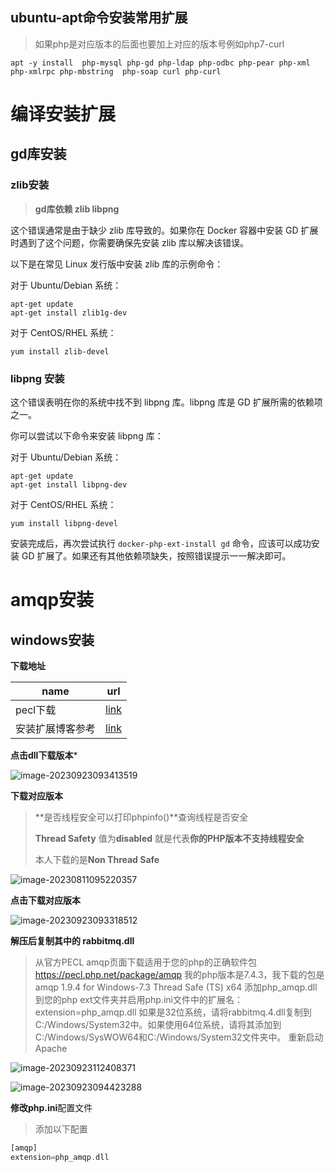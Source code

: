 ## ubuntu-apt命令安装常用扩展

> 如果php是对应版本的后面也要加上对应的版本号例如php7-curl

```shell
apt -y install  php-mysql php-gd php-ldap php-odbc php-pear php-xml php-xmlrpc php-mbstring  php-soap curl php-curl 
```



# 编译安装扩展

## **gd库安装**

### zlib安装

> **gd库依赖 zlib libpng**

这个错误通常是由于缺少 zlib 库导致的。如果你在 Docker 容器中安装 GD 扩展时遇到了这个问题，你需要确保先安装 zlib 库以解决该错误。

以下是在常见 Linux 发行版中安装 zlib 库的示例命令：

对于 Ubuntu/Debian 系统：

```shell
apt-get update
apt-get install zlib1g-dev
```

对于 CentOS/RHEL 系统：

```shell
yum install zlib-devel
```

### **libpng 安装**

这个错误表明在你的系统中找不到 libpng 库。libpng 库是 GD 扩展所需的依赖项之一。

你可以尝试以下命令来安装 libpng 库：

对于 Ubuntu/Debian 系统：

```shell
apt-get update
apt-get install libpng-dev
```

对于 CentOS/RHEL 系统：

```shell
yum install libpng-devel
```

安装完成后，再次尝试执行 `docker-php-ext-install gd` 命令，应该可以成功安装 GD 扩展了。如果还有其他依赖项缺失，按照错误提示一一解决即可。

# amqp安装

## windows安装

**下载地址**

| name             | url                                                          |
| ---------------- | ------------------------------------------------------------ |
| pecl下载         | [link](https://pecl.php.net/package/amqp)                    |
| 安装扩展博客参考 | [link](https://blog.csdn.net/github_37468379/article/details/108726880) |

**点击dll下载版本***

![image-20230923093413519](https://gitee.com/yaolliuyang/blogImages/raw/master/blogImages/image-20230923093413519.png)

**下载对应版本**

>  **是否线程安全可以打印phpinfo()**查询线程是否安全
>
>  **Thread Safety**  值为**disabled** 就是代表**你的PHP版本不支持线程安全**
>
>  本人下载的是**Non Thread Safe**

![image-20230811095220357](https://gitee.com/yaolliuyang/blogImages/raw/master/blogImages/image-20230811095220357.png)

**点击下载对应版本**

![image-20230923093318512](https://gitee.com/yaolliuyang/blogImages/raw/master/blogImages/image-20230923093318512.png)

**解压后复制其中的 rabbitmq.dll**

> 从官方PECL amqp页面下载适用于您的php的正确软件包
> https://pecl.php.net/package/amqp
> 我的php版本是7.4.3，我下载的包是amqp 1.9.4 for Windows-7.3 Thread Safe (TS) x64
> 添加php_amqp.dll到您的php ext文件夹并启用php.ini文件中的扩展名：extension=php_amqp.dll
> 如果是32位系统，请将rabbitmq.4.dll复制到C:/Windows/System32中。如果使用64位系统，请将其添加到C:/Windows/SysWOW64和C:/Windows/System32文件夹中。
> 重新启动Apache
>
> 

![image-20230923112408371](https://gitee.com/yaolliuyang/blogImages/raw/master/blogImages/image-20230923112408371.png)



![image-20230923094423288](https://gitee.com/yaolliuyang/blogImages/raw/master/blogImages/image-20230923094423288.png)

**修改php.ini**配置文件

> 添加以下配置

```php
[amqp]
extension=php_amqp.dll
```

